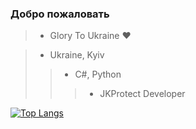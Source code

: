 

### Добро пожаловать



>- Glory To Ukraine ❤

>- Ukraine, Kyiv
>>- C#, Python
>>>- JKProtect Developer

[![Top Langs](https://github-readme-stats.vercel.app/api/top-langs/?username=EzCq&layout=compact)](https://github.com/anuraghazra/github-readme-stats)
